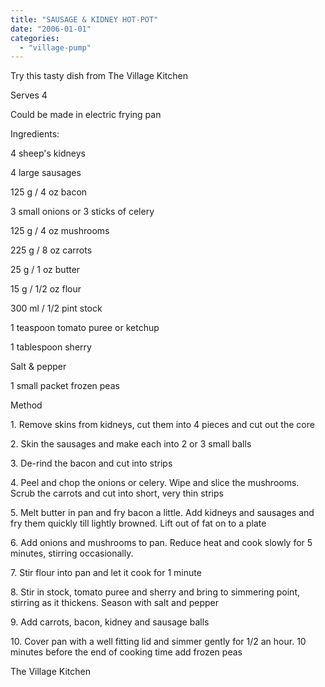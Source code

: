 ```yaml
---
title: "SAUSAGE & KIDNEY HOT-POT"
date: "2006-01-01"
categories: 
  - "village-pump"
---
```


Try this tasty dish from The Village Kitchen

Serves 4

Could be made in electric frying pan

Ingredients:

4 sheep's kidneys

4 large sausages

125 g / 4 oz bacon

3 small onions or 3 sticks of celery

125 g / 4 oz mushrooms

225 g / 8 oz carrots

25 g / 1 oz butter

15 g / 1/2 oz flour

300 ml / 1/2 pint stock

1 teaspoon tomato puree or ketchup

1 tablespoon sherry

Salt & pepper

1 small packet frozen peas

Method

1\. Remove skins from kidneys, cut them into 4 pieces and cut out the core

2\. Skin the sausages and make each into 2 or 3 small balls

3\. De-rind the bacon and cut into strips

4\. Peel and chop the onions or celery. Wipe and slice the mushrooms. Scrub the carrots and cut into short, very thin strips

5\. Melt butter in pan and fry bacon a little. Add kidneys and sausages and fry them quickly till lightly browned. Lift out of fat on to a plate

6\. Add onions and mushrooms to pan. Reduce heat and cook slowly for 5 minutes, stirring occasionally.

7\. Stir flour into pan and let it cook for 1 minute

8\. Stir in stock, tomato puree and sherry and bring to simmering point, stirring as it thickens. Season with salt and pepper

9\. Add carrots, bacon, kidney and sausage balls

10\. Cover pan with a well fitting lid and simmer gently for 1/2 an hour. 10 minutes before the end of cooking time add frozen peas

The Village Kitchen
